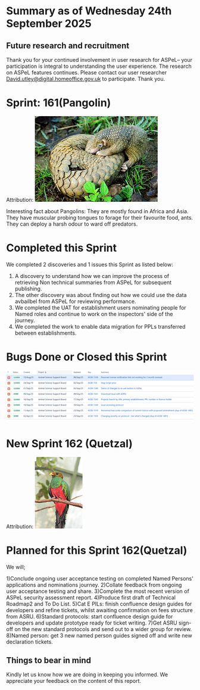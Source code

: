 # Summary as of Wednesday 24th September 2025



## Future research and recruitment 

Thank you for your continued involvement in user research for ASPeL– your participation is integral to understanding the user experience. The research on ASPeL features continues. Please contact our user researcher David.utley@digital.homeoffice.gov.uk to participate. Thank you.  
 
# Sprint: 161(Pangolin)









Attribution:
![Shukran888, CC BY-SA 4.0 <https://creativecommons.org/licenses/by-sa/4.0>, via Wikimedia Commons](graphs/Philippine_Pangolin.jpg)











Interesting fact about Pangolins: They are mostly found in Africa and Asia. They have muscular probing tongues to forage for their favourite food, ants. They can deploy a harsh odour to ward off predators.

# Completed this Sprint
We completed 2 discoveries and 1 issues this Sprint as listed below:
1) A discovery to understand how we can improve the process of retrieving Non technical summaries from ASPeL for subsequent publishing.
2) The other discovery was about finding out how we could use the data avbailbel from ASPeL for reviewing performance.
3) We completed the UAT for establishment users nominating people for Named roles and continue to work on the inspectors' side of the journey.
4) We completed the work to enable data migration for PPLs transferred between establishments.
 



    







# Bugs Done or Closed this Sprint
![bugs fixed 24092025](graphs/Bugs240925.png)





 














# New Sprint 162 (Quetzal)











Attribution:
![Flickr user chdwckvnstrsslhm . Photo uploaded to commons by user ltshears, CC BY 2.0 <https://creativecommons.org/licenses/by/2.0>, via Wikimedia Commons](graphs/Quetzal.jpg)












# Planned for this Sprint 162(Quetzal)
We will;

1)Conclude ongoing user acceptance testing on completed Named Persons' applications and nominations journey.
2)Collate feedback from ongoing user acceptance testing and share.
3)Complete the most recent version of ASPeL security assessment report. 
4)Produce first draft of Technical Roadmap2 and To Do List.
5)Cat E PILs: finish confluence design guides for developers and refine tickets, whilst awaiting confirmation on fees structure from ASRU.
6)Standard protocols: start confluence design guide for developers and update prototype ready for ticket writing.
7)Get ASRU sign-off on the new standard protocols and  send out to a wider group for review.
8)Named person: get 3 new named person guides signed off and write new declaration tickets.
  
   
   

   

## Things to bear in mind
Kindly let us know how we are doing in keeping you informed. We appreciate your feedback on the content of this report. 








